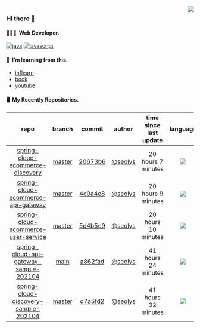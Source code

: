 <img align="right" src="https://github-readme-stats.vercel.app/api?username=seolys&show_icons=true&hide_title=true" />

### Hi there 👋

#### 🧑🏻‍💻&nbsp;&nbsp;Web Developer.

[![java](http://img.shields.io/badge/-java-black?style=flat-square&logo=)](#)
[![javascript](http://img.shields.io/badge/-javascript-darkgray?style=flat-square&logo=)](#)

<!--
**seolys/seolys** is a ✨ _special_ ✨ repository because its `README.md` (this file) appears on your GitHub profile.

Here are some ideas to get you started:

- 🔭 I’m currently working on ...
- 🌱 I’m currently learning ...
- 👯 I’m looking to collaborate on ...
- 🤔 I’m looking for help with ...
- 💬 Ask me about ...
- 📫 How to reach me: ...
- 😄 Pronouns: ...
- ⚡ Fun fact: ...
-->

#### 🌱&nbsp;&nbsp;I’m learning from this.

- [inflearn](https://github.com/seolys/TIL/blob/master/inflearn/inflearn.md)
- [book](https://github.com/seolys/TIL/blob/master/book/book.md)
- [youtube](https://github.com/seolys/TIL/blob/master/youtube/youtube.md)

#### 🖥&nbsp;&nbsp;My Recently Repositories.

| repo | branch | commit | author | time since last update | language |
|:---:|:---:|:---:|:---:|:---:|:---:|
| [spring-cloud-ecommerce-discovery](https://github.com/seolys/spring-cloud-ecommerce-discovery) | [master](https://github.com/seolys/spring-cloud-ecommerce-discovery/tree/master) |[20673b6](https://github.com/seolys/spring-cloud-ecommerce-discovery/commit/20673b6901b2b53e29d37785e3a7aa2fcf77fbae) | [@seolys](https://github.com/seolys) |20 hours 7 minutes | ![](https://img.shields.io/badge/language-Java-default.svg?style=flat-square)|
| [spring-cloud-ecommerce-api-gateway](https://github.com/seolys/spring-cloud-ecommerce-api-gateway) | [master](https://github.com/seolys/spring-cloud-ecommerce-api-gateway/tree/master) |[4c0a4e8](https://github.com/seolys/spring-cloud-ecommerce-api-gateway/commit/4c0a4e8c55a2cebeb5b66e5fb0828fe7dbbb8a8a) | [@seolys](https://github.com/seolys) |20 hours 9 minutes | ![](https://img.shields.io/badge/language-Java-default.svg?style=flat-square)|
| [spring-cloud-ecommerce-user-service](https://github.com/seolys/spring-cloud-ecommerce-user-service) | [master](https://github.com/seolys/spring-cloud-ecommerce-user-service/tree/master) |[5d4b5c9](https://github.com/seolys/spring-cloud-ecommerce-user-service/commit/5d4b5c9c7880be0ba08ab2aeff0f81efd39a3e6c) | [@seolys](https://github.com/seolys) |20 hours 10 minutes | ![](https://img.shields.io/badge/language-Java-default.svg?style=flat-square)|
| [spring-cloud-api-gateway-sample-202104](https://github.com/seolys/spring-cloud-api-gateway-sample-202104) | [main](https://github.com/seolys/spring-cloud-api-gateway-sample-202104/tree/main) |[a862fad](https://github.com/seolys/spring-cloud-api-gateway-sample-202104/commit/a862fadeb2bd59ffb37647350c996aeaf5b2c69a) | [@seolys](https://github.com/seolys) |41 hours 24 minutes | ![](https://img.shields.io/badge/language-PureBasic-default.svg?style=flat-square)|
| [spring-cloud-discovery-sample-202104](https://github.com/seolys/spring-cloud-discovery-sample-202104) | [master](https://github.com/seolys/spring-cloud-discovery-sample-202104/tree/master) |[d7a5fd2](https://github.com/seolys/spring-cloud-discovery-sample-202104/commit/d7a5fd2aa958af90dacb5e29f850b046e51de4b0) | [@seolys](https://github.com/seolys) |41 hours 32 minutes | ![](https://img.shields.io/badge/language-Java-default.svg?style=flat-square)|


<!--
[![Tech Blog Badge](http://img.shields.io/badge/-Tech%20blog-black?style=flat-square&logo=github&link=https://zzsza.github.io/)](https://zzsza.github.io/) 
[![Linkedin Badge](https://img.shields.io/badge/-LinkedIn-blue?style=flat-square&logo=Linkedin&logoColor=white&link=https://www.linkedin.com/in/seong-yun-byeon-8183a8113/)](https://www.linkedin.com/in/seong-yun-byeon-8183a8113/) 
[![Youtube Badge](https://img.shields.io/badge/Youtube-ff0000?style=flat-square&logo=youtube&link=https://www.youtube.com/c/kyleschool)](https://www.youtube.com/c/kyleschool) 
[![Facebook Badge](https://img.shields.io/badge/-Facebook-1877f2?style=flat-square&logo=facebook&logoColor=white&link=https://www.facebook.com/zzsza)](https://www.facebook.com/zzsza) 
[![Instagram Badge](https://img.shields.io/badge/-Instagram-dd2a7b?style=flat-square&logo=instagram&logoColor=white&link=https://www.instagram.com/data.scientist/)](https://www.instagram.com/data.scientist/) 
[![Gmail Badge](https://img.shields.io/badge/-Gmail-d14836?style=flat-square&logo=Gmail&logoColor=white&link=mailto:snugyun01@gmail.com)](mailto:snugyun01@gmail.com)
-->

